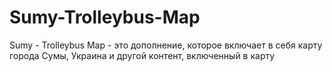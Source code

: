 # Sumy-Trolleybus-Map
Sumy - Trolleybus Map - это дополнение, которое включает в себя карту города Сумы, Украина и другой контент, включенный в карту
